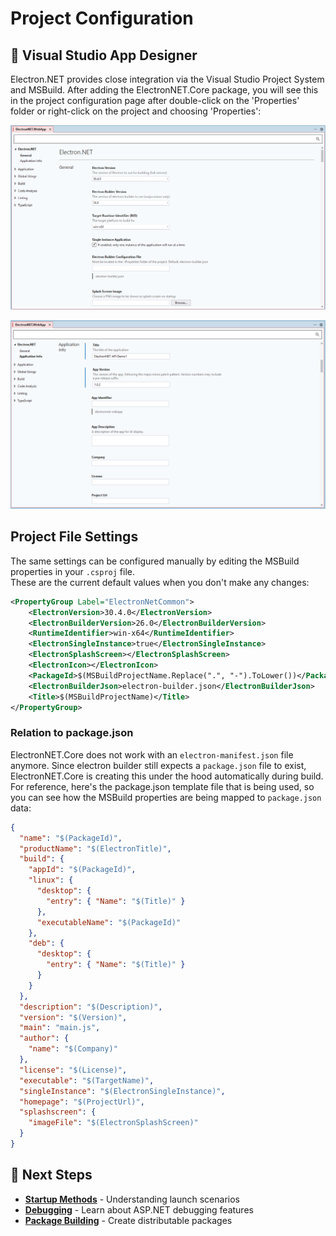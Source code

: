 
# Project Configuration


## 🔧 Visual Studio App Designer

Electron.NET provides close integration via the Visual Studio Project System and MSBuild. After adding the ElectronNET.Core package, you will see this in the project configuration page after double-click on the 'Properties' folder or right-click on the project and choosing 'Properties':


![App Designer1](../images/app_designer1.png)

![App Designer2](../images/app_designer2.png)


## Project File Settings

The same settings can be configured manually by editing the MSBuild properties in your `.csproj` file.  
These are the current default values when you don't make any changes:

```xml
<PropertyGroup Label="ElectronNetCommon">
    <ElectronVersion>30.4.0</ElectronVersion>
    <ElectronBuilderVersion>26.0</ElectronBuilderVersion>
    <RuntimeIdentifier>win-x64</RuntimeIdentifier>
    <ElectronSingleInstance>true</ElectronSingleInstance>
    <ElectronSplashScreen></ElectronSplashScreen>
    <ElectronIcon></ElectronIcon>
    <PackageId>$(MSBuildProjectName.Replace(".", "-").ToLower())</PackageId>
    <ElectronBuilderJson>electron-builder.json</ElectronBuilderJson>
    <Title>$(MSBuildProjectName)</Title>
</PropertyGroup>
```

### Relation to package.json

ElectronNET.Core does not work with an `electron-manifest.json` file anymore.
Since electron builder still expects a `package.json` file to exist, ElectronNET.Core is creating this under the hood automatically during build. For reference, here's the package.json template file that is being used, so you can see how the MSBuild properties are being mapped to `package.json` data:

```json
{
  "name": "$(PackageId)",
  "productName": "$(ElectronTitle)",
  "build": {
    "appId": "$(PackageId)",
    "linux": {
      "desktop": {
        "entry": { "Name": "$(Title)" }
      },
      "executableName": "$(PackageId)"
    },
    "deb": {
      "desktop": {
        "entry": { "Name": "$(Title)" }
      }
    }
  },
  "description": "$(Description)",
  "version": "$(Version)",
  "main": "main.js",
  "author": {
    "name": "$(Company)"
  },
  "license": "$(License)",
  "executable": "$(TargetName)",
  "singleInstance": "$(ElectronSingleInstance)",
  "homepage": "$(ProjectUrl)",
  "splashscreen": {
    "imageFile": "$(ElectronSplashScreen)"
  }
}
```


## 🚀 Next Steps

- **[Startup Methods](Startup-Methods.md)** - Understanding launch scenarios
- **[Debugging](../Using/Debugging.md)** - Learn about ASP.NET debugging features
- **[Package Building](Package-Building.md)** - Create distributable packages

